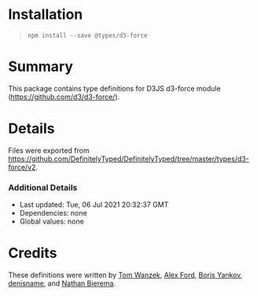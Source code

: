# Installation
> `npm install --save @types/d3-force`

# Summary
This package contains type definitions for D3JS d3-force module (https://github.com/d3/d3-force/).

# Details
Files were exported from https://github.com/DefinitelyTyped/DefinitelyTyped/tree/master/types/d3-force/v2.

### Additional Details
 * Last updated: Tue, 06 Jul 2021 20:32:37 GMT
 * Dependencies: none
 * Global values: none

# Credits
These definitions were written by [Tom Wanzek](https://github.com/tomwanzek), [Alex Ford](https://github.com/gustavderdrache), [Boris Yankov](https://github.com/borisyankov), [denisname](https://github.com/denisname), and [Nathan Bierema](https://github.com/Methuselah96).

